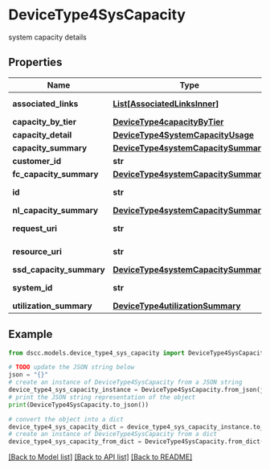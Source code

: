 # DeviceType4SysCapacity

system capacity details

## Properties

Name | Type | Description | Notes
------------ | ------------- | ------------- | -------------
**associated_links** | [**List[AssociatedLinksInner]**](AssociatedLinksInner.md) | Associated Links Details | [optional] 
**capacity_by_tier** | [**DeviceType4capacityByTier**](DeviceType4capacityByTier.md) |  | [optional] 
**capacity_detail** | [**DeviceType4SystemCapacityUsage**](DeviceType4SystemCapacityUsage.md) |  | [optional] 
**capacity_summary** | [**DeviceType4systemCapacitySummary**](DeviceType4systemCapacitySummary.md) |  | [optional] 
**customer_id** | **str** | customerId | [optional] 
**fc_capacity_summary** | [**DeviceType4systemCapacitySummary**](DeviceType4systemCapacitySummary.md) |  | [optional] 
**id** | **str** | ID string uniquely identifying the object. | [optional] 
**nl_capacity_summary** | [**DeviceType4systemCapacitySummary**](DeviceType4systemCapacitySummary.md) |  | [optional] 
**request_uri** | **str** | requestUri for detailed storage object | [optional] 
**resource_uri** | **str** | resourceUri for detailed storage object | [optional] 
**ssd_capacity_summary** | [**DeviceType4systemCapacitySummary**](DeviceType4systemCapacitySummary.md) |  | [optional] 
**system_id** | **str** | SystemId/serialNumber of the array. | [optional] 
**utilization_summary** | [**DeviceType4utilizationSummary**](DeviceType4utilizationSummary.md) |  | [optional] 

## Example

```python
from dscc.models.device_type4_sys_capacity import DeviceType4SysCapacity

# TODO update the JSON string below
json = "{}"
# create an instance of DeviceType4SysCapacity from a JSON string
device_type4_sys_capacity_instance = DeviceType4SysCapacity.from_json(json)
# print the JSON string representation of the object
print(DeviceType4SysCapacity.to_json())

# convert the object into a dict
device_type4_sys_capacity_dict = device_type4_sys_capacity_instance.to_dict()
# create an instance of DeviceType4SysCapacity from a dict
device_type4_sys_capacity_from_dict = DeviceType4SysCapacity.from_dict(device_type4_sys_capacity_dict)
```
[[Back to Model list]](../README.md#documentation-for-models) [[Back to API list]](../README.md#documentation-for-api-endpoints) [[Back to README]](../README.md)


